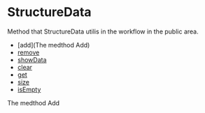 # StructureData

Method that StructureData utilis in the workflow in the public area.

- [add](The medthod Add)
- [remove]()
- [showData]()
- [clear]()
- [get]()
- [size]()
- [isEmpty]()

The medthod Add
  
  
  
